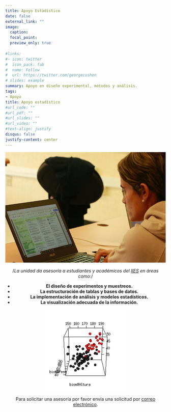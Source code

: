 ```yaml
---
title: Apoyo Estadístico
date: false
external_link: ""
image:
  caption: 
  focal_point: 
  preview_only: true

#links:
#- icon: twitter
#  icon_pack: fab
#  name: Follow
#  url: https://twitter.com/georgecushen
# slides: example
summary: Apoyo en diseño experimental, métodos y análisis.
tags:
- Apoyo
title: Apoyo estadístico
#url_code: ""
#url_pdf: ""
#url_slides: ""
#url_video: ""
#text-align: justify
disqus: false
justify-content: center
---
```

<center>

![](apoyo2.jpg)

/*La unidad da asesoría a estudiantes y académicos del [IIES](https://www.iies.unam.mx/) en áreas como:*/ 
+ **El diseño de experimentos y muestreos.**
+ **La estructuración de tablas y bases de datos.**
+ **La implementación de análisis y modelos estadísticos.**
+ **La visualización adecuada de la información.**

![](movie1.gif)

Para solicitar una asesoría por favor envía una solicitud por [correo electrónico](/contacto).

</center>
